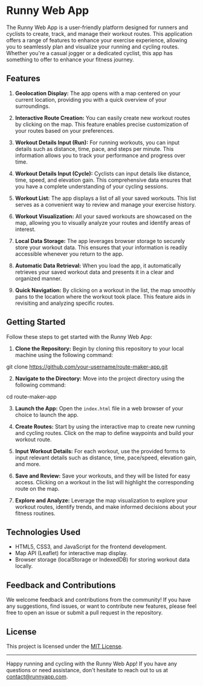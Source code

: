 # Runny Web App

The Runny Web App is a user-friendly platform designed for runners and cyclists to create, track, and manage their workout routes. This application offers a range of features to enhance your exercise experience, allowing you to seamlessly plan and visualize your running and cycling routes. Whether you're a casual jogger or a dedicated cyclist, this app has something to offer to enhance your fitness journey.

## Features

1. **Geolocation Display:** The app opens with a map centered on your current location, providing you with a quick overview of your surroundings.

2. **Interactive Route Creation:** You can easily create new workout routes by clicking on the map. This feature enables precise customization of your routes based on your preferences.

3. **Workout Details Input (Run):** For running workouts, you can input details such as distance, time, pace, and steps per minute. This information allows you to track your performance and progress over time.

4. **Workout Details Input (Cycle):** Cyclists can input details like distance, time, speed, and elevation gain. This comprehensive data ensures that you have a complete understanding of your cycling sessions.

5. **Workout List:** The app displays a list of all your saved workouts. This list serves as a convenient way to review and manage your exercise history.

6. **Workout Visualization:** All your saved workouts are showcased on the map, allowing you to visually analyze your routes and identify areas of interest.

7. **Local Data Storage:** The app leverages browser storage to securely store your workout data. This ensures that your information is readily accessible whenever you return to the app.

8. **Automatic Data Retrieval:** When you load the app, it automatically retrieves your saved workout data and presents it in a clear and organized manner.

9. **Quick Navigation:** By clicking on a workout in the list, the map smoothly pans to the location where the workout took place. This feature aids in revisiting and analyzing specific routes.

## Getting Started

Follow these steps to get started with the Runny Web App:

1. **Clone the Repository:** Begin by cloning this repository to your local machine using the following command:

git clone https://github.com/your-username/route-maker-app.git


2. **Navigate to the Directory:** Move into the project directory using the following command:

cd route-maker-app

3. **Launch the App:** Open the `index.html` file in a web browser of your choice to launch the app.

4. **Create Routes:** Start by using the interactive map to create new running and cycling routes. Click on the map to define waypoints and build your workout route.

5. **Input Workout Details:** For each workout, use the provided forms to input relevant details such as distance, time, pace/speed, elevation gain, and more.

6. **Save and Review:** Save your workouts, and they will be listed for easy access. Clicking on a workout in the list will highlight the corresponding route on the map.

7. **Explore and Analyze:** Leverage the map visualization to explore your workout routes, identify trends, and make informed decisions about your fitness routines.

## Technologies Used

- HTML5, CSS3, and JavaScript for the frontend development.
- Map API (Leaflet) for interactive map display.
- Browser storage (localStorage or IndexedDB) for storing workout data locally.

## Feedback and Contributions

We welcome feedback and contributions from the community! If you have any suggestions, find issues, or want to contribute new features, please feel free to open an issue or submit a pull request in the repository.

## License

This project is licensed under the [MIT License](LICENSE.md).

---

Happy running and cycling with the Runny Web App! If you have any questions or need assistance, don't hesitate to reach out to us at [contact@runnyapp.com](mailto:hasantalhahtc@gmail.com).
